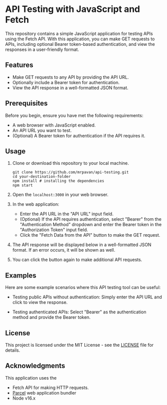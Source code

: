# API Testing with JavaScript and Fetch

This repository contains a simple JavaScript application for testing APIs using the Fetch API. With this application, you can make GET requests to APIs, including optional Bearer token-based authentication, and view the responses in a user-friendly format.

## Features

- Make GET requests to any API by providing the API URL.
- Optionally include a Bearer token for authentication.
- View the API response in a well-formatted JSON format.

## Prerequisites

Before you begin, ensure you have met the following requirements:

- A web browser with JavaScript enabled.
- An API URL you want to test.
- (Optional) A Bearer token for authentication if the API requires it.

## Usage

1. Clone or download this repository to your local machine.
    ```
    git clone https://github.com/mrpavan/api-testing.git
    cd your-destination-folder
    npm install # installing the dependencies
    npm start 
    ```

2. Open the `localhost:3000` in your web browser.

3. In the web application:
   - Enter the API URL in the "API URL" input field.
   - (Optional) If the API requires authentication, select "Bearer" from the "Authentication Method" dropdown and enter the Bearer token in the "Authorization Token" input field.
   - Click the "Fetch Data from the API" button to make the GET request.

4. The API response will be displayed below in a well-formatted JSON format. If an error occurs, it will be shown as well.

5. You can click the button again to make additional API requests.

## Examples

Here are some example scenarios where this API testing tool can be useful:

- Testing public APIs without authentication: Simply enter the API URL and click to view the response.

- Testing authenticated APIs: Select "Bearer" as the authentication method and provide the Bearer token.

## License

This project is licensed under the MIT License - see the [LICENSE](LICENSE) file for details.

## Acknowledgments

This application uses the 

- Fetch API for making HTTP requests.
- [Parcel](https://en.parceljs.org/) web application bundler 
- Node v16.x

